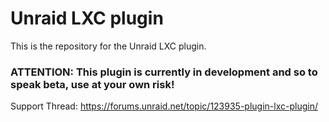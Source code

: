 # Unraid LXC plugin

This is the repository for the Unraid LXC plugin.

### ATTENTION: This plugin is currently in development and so to speak beta, use at your own risk!

Support Thread: https://forums.unraid.net/topic/123935-plugin-lxc-plugin/
